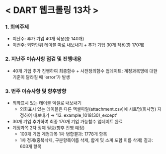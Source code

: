 # < DART 웹크롤링 13차 >

### 1. 회의주제
-    지난주: 추가 기업 40개 적용(총 140개)
-    이번주: 외화단위 테이블 따로 내보내기 + 추가 기업 30개 적용(총 170개)     

### 2. 지난주 이슈사항 점검 및 진행내용
-  40개 기업 추가 진행하여 최종함수 + 사전정의함수 업데이트: 계정과목명에 대한 기준이 달라질 때 ‘error’가 발생   

### 3. 번주 이슈사항 및 향후방향
-  외화표시 있는 테이블 엑셀로 내보내기   
   - 외화표시 있는 테이블은 다른 엑셀파일(attachment.csv)에 시트명(회사명) 지정하여 내보내기 → ‘13. example_1018(30)_except’   
-  30개 기업 추가하여 최종 170개 기업 가능함수 업데이트 완료   
-  계정과목 2차 정제 필요(향후 진행 예정)   
   - 100개 기업 계정과목 1차 병합결과: 1778개 항목   
   - 1차 정제(중복삭제, 구분항목이름 삭제, 합계 및 소계 포함 이름 삭제) 결과: 603개 항목   

